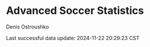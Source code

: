 # Advanced Soccer Statistics
Denis Ostroushko

<!-- gfm -->

Last successful data update: 2024-11-22 20:29:23 CST
